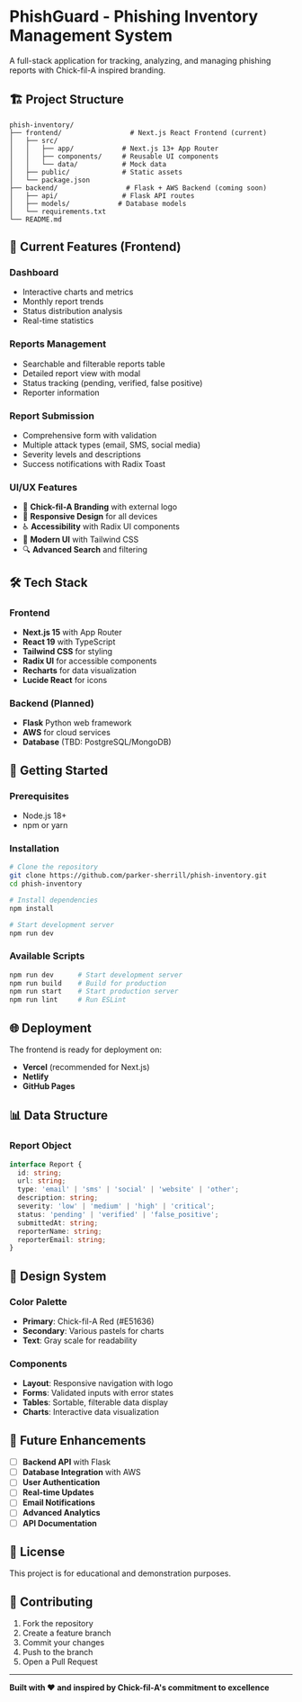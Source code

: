 # PhishGuard - Phishing Inventory Management System

A full-stack application for tracking, analyzing, and managing phishing reports with Chick-fil-A inspired branding.

## 🏗️ Project Structure

```
phish-inventory/
├── frontend/                 # Next.js React Frontend (current)
│   ├── src/
│   │   ├── app/            # Next.js 13+ App Router
│   │   ├── components/     # Reusable UI components
│   │   └── data/           # Mock data
│   ├── public/             # Static assets
│   └── package.json
├── backend/                 # Flask + AWS Backend (coming soon)
│   ├── api/                # Flask API routes
│   ├── models/            # Database models
│   └── requirements.txt
└── README.md
```

## 🚀 Current Features (Frontend)

### **Dashboard**
- Interactive charts and metrics
- Monthly report trends
- Status distribution analysis
- Real-time statistics

### **Reports Management**
- Searchable and filterable reports table
- Detailed report view with modal
- Status tracking (pending, verified, false positive)
- Reporter information

### **Report Submission**
- Comprehensive form with validation
- Multiple attack types (email, SMS, social media)
- Severity levels and descriptions
- Success notifications with Radix Toast

### **UI/UX Features**
- 🎨 **Chick-fil-A Branding** with external logo
- 📱 **Responsive Design** for all devices
- ♿ **Accessibility** with Radix UI components
- 🎯 **Modern UI** with Tailwind CSS
- 🔍 **Advanced Search** and filtering

## 🛠️ Tech Stack

### **Frontend**
- **Next.js 15** with App Router
- **React 19** with TypeScript
- **Tailwind CSS** for styling
- **Radix UI** for accessible components
- **Recharts** for data visualization
- **Lucide React** for icons

### **Backend** (Planned)
- **Flask** Python web framework
- **AWS** for cloud services
- **Database** (TBD: PostgreSQL/MongoDB)

## 🚀 Getting Started

### **Prerequisites**
- Node.js 18+ 
- npm or yarn

### **Installation**
```bash
# Clone the repository
git clone https://github.com/parker-sherrill/phish-inventory.git
cd phish-inventory

# Install dependencies
npm install

# Start development server
npm run dev
```

### **Available Scripts**
```bash
npm run dev      # Start development server
npm run build    # Build for production
npm run start    # Start production server
npm run lint     # Run ESLint
```

## 🌐 Deployment

The frontend is ready for deployment on:
- **Vercel** (recommended for Next.js)
- **Netlify**
- **GitHub Pages**

## 📊 Data Structure

### **Report Object**
```typescript
interface Report {
  id: string;
  url: string;
  type: 'email' | 'sms' | 'social' | 'website' | 'other';
  description: string;
  severity: 'low' | 'medium' | 'high' | 'critical';
  status: 'pending' | 'verified' | 'false_positive';
  submittedAt: string;
  reporterName: string;
  reporterEmail: string;
}
```

## 🎨 Design System

### **Color Palette**
- **Primary**: Chick-fil-A Red (#E51636)
- **Secondary**: Various pastels for charts
- **Text**: Gray scale for readability

### **Components**
- **Layout**: Responsive navigation with logo
- **Forms**: Validated inputs with error states
- **Tables**: Sortable, filterable data display
- **Charts**: Interactive data visualization

## 🔮 Future Enhancements

- [ ] **Backend API** with Flask
- [ ] **Database Integration** with AWS
- [ ] **User Authentication**
- [ ] **Real-time Updates**
- [ ] **Email Notifications**
- [ ] **Advanced Analytics**
- [ ] **API Documentation**

## 📝 License

This project is for educational and demonstration purposes.

## 🤝 Contributing

1. Fork the repository
2. Create a feature branch
3. Commit your changes
4. Push to the branch
5. Open a Pull Request

---

**Built with ❤️ and inspired by Chick-fil-A's commitment to excellence**
